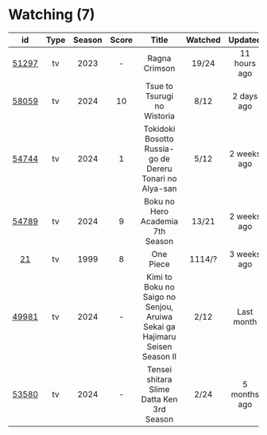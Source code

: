 # Watching (7)

|                      id                      | Type | Season | Score |                                    Title                                   | Watched |    Updated   | Start Date |
| :------------------------------------------: | :--: | :----: | :---: | :------------------------------------------------------------------------: | :-----: | :----------: | :--------: |
| [51297](https://myanimelist.net/anime/51297) |  tv  |  2023  |   -   |                                Ragna Crimson                               |  19/24  | 11 hours ago | 08/12/2024 |
| [58059](https://myanimelist.net/anime/58059) |  tv  |  2024  |   10  |                         Tsue to Tsurugi no Wistoria                        |   8/12  |  2 days ago  | 07/08/2024 |
| [54744](https://myanimelist.net/anime/54744) |  tv  |  2024  |   1   |           Tokidoki Bosotto Russia-go de Dereru Tonari no Alya-san          |   5/12  |  2 weeks ago |      -     |
| [54789](https://myanimelist.net/anime/54789) |  tv  |  2024  |   9   |                      Boku no Hero Academia 7th Season                      |  13/21  |  2 weeks ago | 05/07/2024 |
|    [21](https://myanimelist.net/anime/21)    |  tv  |  1999  |   8   |                                  One Piece                                 |  1114/? |  3 weeks ago | 01/01/2013 |
| [49981](https://myanimelist.net/anime/49981) |  tv  |  2024  |   -   | Kimi to Boku no Saigo no Senjou, Aruiwa Sekai ga Hajimaru Seisen Season II |   2/12  |  Last month  | 07/20/2024 |
| [53580](https://myanimelist.net/anime/53580) |  tv  |  2024  |   -   |                  Tensei shitara Slime Datta Ken 3rd Season                 |   2/24  | 5 months ago | 04/06/2024 |